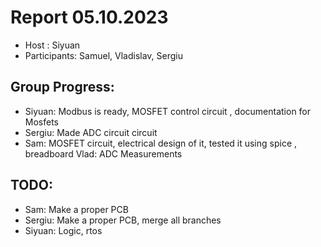 # Report 05.10.2023

- Host : Siyuan
- Participants: Samuel, Vladislav, Sergiu

## Group Progress:

- Siyuan: Modbus is ready, MOSFET control circuit , documentation for Mosfets
- Sergiu: Made ADC circuit circuit
- Sam: MOSFET circuit, electrical design of it, tested it using spice , breadboard
Vlad: ADC Measurements 

## TODO:
- Sam: Make a proper PCB
- Sergiu: Make a proper PCB, merge all branches 
- Siyuan: Logic, rtos